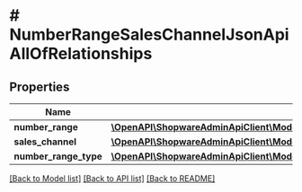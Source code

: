 # # NumberRangeSalesChannelJsonApiAllOfRelationships

## Properties

Name | Type | Description | Notes
------------ | ------------- | ------------- | -------------
**number_range** | [**\OpenAPI\ShopwareAdminApiClient\Model\NumberRangeSalesChannelJsonApiAllOfRelationshipsNumberRange**](NumberRangeSalesChannelJsonApiAllOfRelationshipsNumberRange.md) |  | [optional]
**sales_channel** | [**\OpenAPI\ShopwareAdminApiClient\Model\NumberRangeSalesChannelJsonApiAllOfRelationshipsSalesChannel**](NumberRangeSalesChannelJsonApiAllOfRelationshipsSalesChannel.md) |  | [optional]
**number_range_type** | [**\OpenAPI\ShopwareAdminApiClient\Model\NumberRangeSalesChannelJsonApiAllOfRelationshipsNumberRangeType**](NumberRangeSalesChannelJsonApiAllOfRelationshipsNumberRangeType.md) |  | [optional]

[[Back to Model list]](../../README.md#models) [[Back to API list]](../../README.md#endpoints) [[Back to README]](../../README.md)
